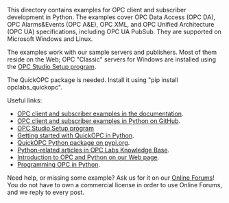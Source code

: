 This directory contains examples for OPC client and subscriber development in Python. The examples cover OPC Data Access 
(OPC DA), OPC Alarms&Events (OPC A&E), OPC XML, and OPC Unified Architecture (OPC UA) specifications, including OPC UA 
PubSub. They are supported on Microsoft Windows and Linux.

The examples work with our sample servers and publishers. Most of them reside on the Web; OPC "Classic" servers for Windows
are installed using the [OPC Studio Setup program](https://www.opclabs.com/download).

The QuickOPC package is needed. Install it using "pip install opclabs_quickopc".

Useful links:
* [OPC client and subscriber examples in the documentation](https://opclabs.doc-that.com/files/onlinedocs/OPCLabs-OpcStudio/Latest/User%27s%20Guide%20and%20Reference-OPC%20Studio/webframe.html#QuickOPC%20Examples.html).
* [OPC client and subscriber examples in Python on GitHub](https://github.com/OPCLabs/Examples-OPCStudio-Python).
* [OPC Studio Setup program](https://www.opclabs.com/download)
* [Getting started with QuickOPC in Python](https://opclabs.doc-that.com/files/onlinedocs/OPCLabs-OpcStudio/Latest/User%27s%20Guide%20and%20Reference-OPC%20Studio/webframe.html#Getting%20Started%20with%20QuickOPC%20in%20Python.html).
* [QuickOPC Python package on pypi.org](https://pypi.org/project/opclabs-quickopc/).
* [Python-related articles in OPC Labs Knowledge Base](https://kb.opclabs.com/Category:Python).
* [Introduction to OPC and Python on our Web page](https://www.opclabs.com/products/quickopc/languages-and-tools/python).
* [Programming OPC in Python](https://opclabs.doc-that.com/files/onlinedocs/OPCLabs-OpcStudio/Latest/User%27s%20Guide%20and%20Reference-OPC%20Studio/webframe.html#Programming%20in%20Python.html).

Need help, or missing some example? Ask us for it on our [Online Forums](https://www.opclabs.com/forum/index)!
You do not have to own a commercial license in order to use Online Forums, 
and we reply to every post.
